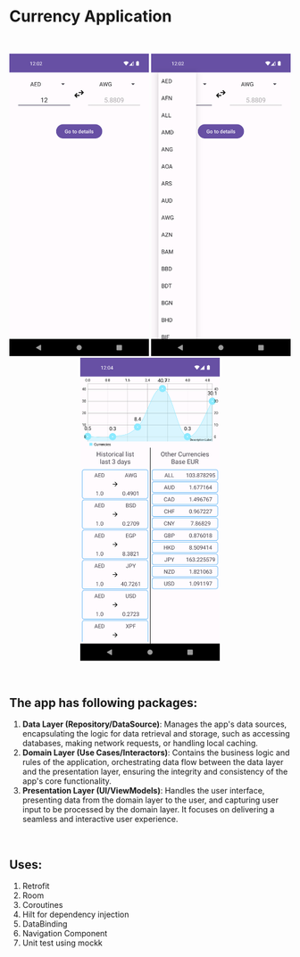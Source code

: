 # Currency Application

<br>
<p align="center">
    <img src="p1.png" width="250"/>
    <img src="p2.png" width="250"/>
    <img src="p3.png" width="250"/>
</p>
<br>

## The app has following packages:
1. **Data Layer (Repository/DataSource)**: Manages the app's data sources, encapsulating the logic for data retrieval and storage, such as accessing databases, making network requests, or handling local caching.
2. **Domain Layer (Use Cases/Interactors)**: Contains the business logic and rules of the application, orchestrating data flow between the data layer and the presentation layer, ensuring the integrity and consistency of the app's core functionality.
3. **Presentation Layer (UI/ViewModels)**: Handles the user interface, presenting data from the domain layer to the user, and capturing user input to be processed by the domain layer. It focuses on delivering a seamless and interactive user experience.
<br>

## Uses:
1. Retrofit
2. Room
3. Coroutines
4. Hilt for dependency injection
5. DataBinding
6. Navigation Component
7. Unit test using mockk
<br>